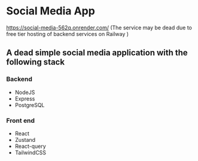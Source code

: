 # Social Media App
https://social-media-562q.onrender.com/ (The service may be dead due to free tier hosting of backend services on Railway )

## A dead simple social media application with the following stack

### Backend

-   NodeJS
-   Express
-   PostgreSQL

### Front end

-   React
-   Zustand
-   React-query
-   TailwindCSS
